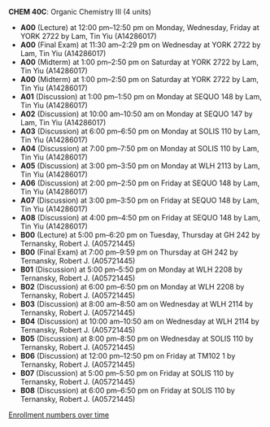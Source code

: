**CHEM 40C**: Organic Chemistry III (4 units)

- **A00** (Lecture) at 12:00 pm–12:50 pm on Monday, Wednesday, Friday at YORK 2722 by Lam, Tin Yiu (A14286017)
- **A00** (Final Exam) at 11:30 am–2:29 pm on Wednesday at YORK 2722 by Lam, Tin Yiu (A14286017)
- **A00** (Midterm) at 1:00 pm–2:50 pm on Saturday at YORK 2722 by Lam, Tin Yiu (A14286017)
- **A00** (Midterm) at 1:00 pm–2:50 pm on Saturday at YORK 2722 by Lam, Tin Yiu (A14286017)
- **A01** (Discussion) at 1:00 pm–1:50 pm on Monday at SEQUO 148 by Lam, Tin Yiu (A14286017)
- **A02** (Discussion) at 10:00 am–10:50 am on Monday at SEQUO 147 by Lam, Tin Yiu (A14286017)
- **A03** (Discussion) at 6:00 pm–6:50 pm on Monday at SOLIS 110 by Lam, Tin Yiu (A14286017)
- **A04** (Discussion) at 7:00 pm–7:50 pm on Monday at SOLIS 110 by Lam, Tin Yiu (A14286017)
- **A05** (Discussion) at 3:00 pm–3:50 pm on Monday at WLH 2113 by Lam, Tin Yiu (A14286017)
- **A06** (Discussion) at 2:00 pm–2:50 pm on Friday at SEQUO 148 by Lam, Tin Yiu (A14286017)
- **A07** (Discussion) at 3:00 pm–3:50 pm on Friday at SEQUO 148 by Lam, Tin Yiu (A14286017)
- **A08** (Discussion) at 4:00 pm–4:50 pm on Friday at SEQUO 148 by Lam, Tin Yiu (A14286017)
- **B00** (Lecture) at 5:00 pm–6:20 pm on Tuesday, Thursday at GH 242 by Ternansky, Robert J. (A05721445)
- **B00** (Final Exam) at 7:00 pm–9:59 pm on Thursday at GH 242 by Ternansky, Robert J. (A05721445)
- **B01** (Discussion) at 5:00 pm–5:50 pm on Monday at WLH 2208 by Ternansky, Robert J. (A05721445)
- **B02** (Discussion) at 6:00 pm–6:50 pm on Monday at WLH 2208 by Ternansky, Robert J. (A05721445)
- **B03** (Discussion) at 8:00 am–8:50 am on Wednesday at WLH 2114 by Ternansky, Robert J. (A05721445)
- **B04** (Discussion) at 10:00 am–10:50 am on Wednesday at WLH 2114 by Ternansky, Robert J. (A05721445)
- **B05** (Discussion) at 8:00 pm–8:50 pm on Wednesday at SOLIS 110 by Ternansky, Robert J. (A05721445)
- **B06** (Discussion) at 12:00 pm–12:50 pm on Friday at TM102 1 by Ternansky, Robert J. (A05721445)
- **B07** (Discussion) at 5:00 pm–5:50 pm on Friday at SOLIS 110 by Ternansky, Robert J. (A05721445)
- **B08** (Discussion) at 6:00 pm–6:50 pm on Friday at SOLIS 110 by Ternansky, Robert J. (A05721445)

[Enrollment numbers over time](./CHEM40C.tsv)

